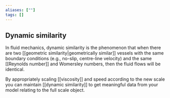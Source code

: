```yaml
---
aliases: [""]
tags: []
---
```


## Dynamic similarity
In fluid mechanics, dynamic similarity is the phenomenon that when there are two [[geometric similarity|geometrically similar]] vessels with the same boundary conditions (e.g., no-slip, centre-line velocity) and the same [[Reynolds number]] and Womersley numbers, then the fluid flows will be identical.

By appropriately scaling [[viscosity]] and speed according to the new scale you can maintain [[dynamic similarity]] to get meaningful data from your model relating to the full scale object.
